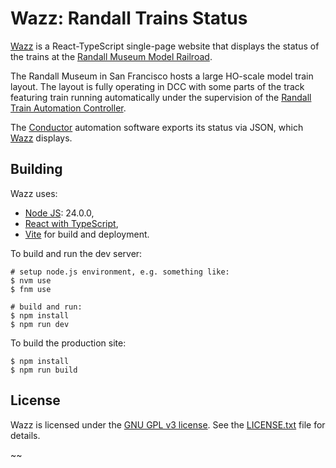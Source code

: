 # Wazz: Randall Trains Status

[Wazz](https://www.alfray.com/trains/randall/wazz/)
is a React-TypeScript single-page website
that displays the status of the trains at the
[Randall Museum Model Railroad](https://www.alfray.com/trains/randall/).

The Randall Museum in San Francisco hosts a large HO-scale model train layout.
The layout is fully operating in DCC with some parts of the track featuring
train running automatically under the supervision of the
[Randall Train Automation Controller](http://www.alfray.com/trains/randall_rtac.html).

The [Conductor](http://www.alfray.com/trains/randall_rtac.html) automation software
exports its status via JSON, which [Wazz](https://www.alfray.com/trains/randall/wazz/)
displays.


## Building

Wazz uses:
- [Node JS](https://nodejs.org/): 24.0.0,
- [React with TypeScript](https://react.dev/learn/typescript),
- [Vite](https://vite.dev/) for build and deployment.

To build and run the dev server:
```(shell)
# setup node.js environment, e.g. something like:
$ nvm use
$ fnm use

# build and run:
$ npm install
$ npm run dev
```

To build the production site:
```(shell)
$ npm install
$ npm run build
```


## License

Wazz is licensed under the
[GNU GPL v3 license](https://opensource.org/license/gpl-3-0).
See the [LICENSE.txt](./LICENSE.txt) file for details.

~~
